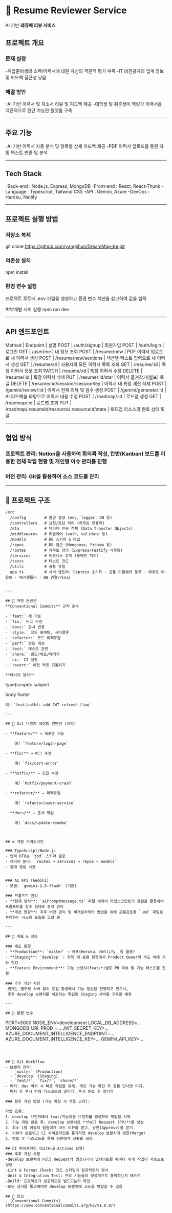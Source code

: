 # 📘 Resume Reviewer Service

AI 기반 **레쥬메 리뷰 서비스**

## 프로젝트 개요

### 문제 설정
-취업준비생의 스펙/이력서에 대한 자신의 객관적 평가 부족
-IT 비전공자의 업계 정보 및 피드백 접근성 낮음

### 해결 방안
-AI 기반 이력서 및 자소서 리뷰 및 피드백 제공
-대학생 및 취준생이 역량과 이력서를 객관적으로 진단 가능한 플랫폼 구축

---

## 주요 기능

-AI 기반 이력서 자동 분석 및 항목별 상세 피드백 제공
-PDF 이력서 업로드를 통한 자동 텍스트 변환 및 분석

---

## Tech Stack

-Back-end :	Node.js, Express, MongoDB
-Front-end :	React, React-Thunk
-Language :	Typescript, Tailwind CSS
-API :	Gemini, Azure
-DevOps :	Heroku, Netlify

---

## 프로젝트 실행 방법

### 저장소 복제
git clone https://github.com/yangjihun/DreamMap-be.git

### 의존성 설치
npm install

### 환경 변수 설정
프로젝트 루트에 .env 파일을 생성하고  환경 변수 섹션을 참고하여 값을 입력

###개발 서버 실행
npm run dev

---

## API 엔드포인트
Method |	Endpoint	                                    | 설명
POST	 | /auth/signup	                                  | 회원가입
POST	 | /auth/login	                                  | 로그인
GET	   | /user/me	                                      | 내 정보 조회
POST	 | /resume/new	                                  | PDF 이력서 업로드로 새 이력서 생성
POST	 | /resume/new/sections                           |	섹션별 텍스트 입력으로 새 이력서 생성
GET	   | /resume/all	                                  | 사용자의 모든 이력서 목록 조회
GET	   | /resume/:id	                                  | 특정 이력서 정보 조회
PATCH	 | /resume/:id	                                  | 특정 이력서 수정
DELETE | /resume/:id	                                  | 특정 이력서 삭제
PUT	   | /resume/:id/star	                              | 이력서 즐겨찾기(별표) 토글
DELETE | /resume/:id/session/:sessionKey	              | 이력서 내 특정 세션 삭제
POST	 | /gemini/review/:id	                            | 이력서 전체 리뷰 및 점수 생성
POST	 | /gemini/generate/:id                           |	AI 피드백을 바탕으로 이력서 내용 수정
POST	 | /roadmap/:id	                                  | 로드맵 생성
GET	   | /roadmap/:id	                                  | 로드맵 조회
PUT	   | /roadmap/:resumeId/resource/:resourceId/state	| 로드맵 리소스의 완료 상태 토글

---

## 협업 방식

### 프로젝트 관리: Notion을 사용하여 회의록 작성, 칸반(Kanban) 보드를 이용한 전체 작업 현황 및 개인별 이슈 관리를 진행

### 버전 관리: Git을 활용하여 소스 코드를 관리

---

## 📂 프로젝트 구조
```
/src
  /config        # 환경 설정 (env, logger, DB 등)
  /controllers   # 요청/응답 처리 (라우트 핸들러)
  /dto           # 데이터 전송 객체 (Data Transfer Objects)
  /middlewares   # 미들웨어 (auth, validate 등)
  /models        # DB 스키마 & 타입
  /repos         # DB 접근 (Mongoose, Prisma 등)
  /routes        # 라우트 정의 (Express/Fastify 라우팅)
  /services      # 비즈니스 로직 (도메인 처리)
  /tests         # 테스트 코드
  /utils         # 공통 유틸
  app.ts         # 서버 엔트리: Express 초기화 · 공통 미들웨어 등록 · 라우트 마운트 · 에러핸들러 · DB 연결/리스닝
  
  
---

## 📝 커밋 컨벤션
**Conventional Commits** 규칙 준수

- `feat:` 새 기능
- `fix:` 버그 수정
- `docs:` 문서 변경
- `style:` 코드 포매팅, 세미콜론
- `refactor:` 코드 리팩토링
- `perf:` 성능 개선
- `test:` 테스트 관련
- `chore:` 빌드/배포/패키지
- `ci:` CI 설정
- `revert:` 이전 커밋 되돌리기

**메시지 형식**
```
type(scope): subject

body
footer
```
예: `feat(auth): add JWT refresh flow`

---

## 🌱 Git 브랜치 네이밍 컨벤션 (요약)

- **feature/** → 새로운 기능
    
    예) `feature/login-page`
    
- **fix/** → 버그 수정
    
    예) `fix/cart-error`
    
- **hotfix/** → 긴급 수정
    
    예) `hotfix/payment-crash`
    
- **refactor/** → 리팩토링
    
    예) `refactor/user-service`
    
- **docs/** → 문서 작업
    
    예) `docs/update-readme`

---

## ⚙️ 개발 가이드라인

### TypeScript/Node.js
- 입력 DTO는 `zod` 스키마 검증
- 레이어 분리: `routes → services → repos → models`
- 절대 경로 사용


### AI API (Gemini)
- 모델: `gemini-2.5-flash` (기본)

### 프롬프트 관리 
- **현재 방식**: `aiPromptMessage.ts` 파일 내에서 타입스크립트의 장점을 활용하여 프롬프트를 함수 형태로 동적 관리
- **개선 방향**: 추후 버전 관리 및 비개발자와의 협업을 위해 프롬프트를 `.md` 파일로 분리하는 시스템 도입을 고려 중

---

## 🚀 배포 & 성능

### 배포 환경
- **Production**: `master` → 배포(Heroku, Netlify  등 활용)
- **Staging**: `develop` : 회의 때 로컬 환경에서 Product Owner의 주도 하에 기능 점검
- **Feature Environment**: 기능 브랜치(feat/*)별로 PR 리뷰 및 기능 테스트를 진행

### 추후 개선 사항
-현재는 별도의 서버 없이 로컬 환경에서 기능 점검을 진행하고 있으나, 
 추후 develop 브랜치를 배포하는 독립된 Staging 서버를 구축할 예정

---

## 🔧 환경 변수
```
PORT=5000
NODE_ENV=development
LOCAL_DB_ADDRESS=...
MONGODB_URI_PROD =...
JWT_SECRET_KEY=...
AZURE_DOCUMENT_INTELLIGENCE_ENDPOINT=...
AZURE_DOCUMENT_INTELLIGENCE_KEY=...
GEMINI_API_KEY=...
```

---

## 🤝 Git Workflow
- 브랜치 전략:  
  - `master` (Production)  
  - `develop` (Staging)  
  - `feat/*`, `fix/*`, `chore/*`  
- 머지: dev 머지 시 빠른 작업을 위해, 개인 기능 확인 후 충돌 안나면 머지, 
  머지 후 푸시 전에 디스코드에 알리기, 푸시 완료 후 알리기

### 향후 개선 방향 (기능 확장 시 적용 고려):

작업 흐름: 
1. develop 브랜치에서 feat/기능이름 브랜치를 생성하여 작업을 시작
2. 기능 개발 완료 후, develop 브랜치로 **Pull Request (PR)**를 생성
3. 최소 1명 이상의 팀원에게 코드 리뷰를 받고, 승인(Approve)을 받기
4. 리뷰가 완료되고 CI 파이프라인을 통과하면 develop 브랜치에 병합(Merge)
5. 병합 후 디스코드를 통해 팀원에게 상황을 공유

## CI 파이프라인 (GitHub Actions 요약)
### 추후 개선 사항 
-develop 브랜치에 Pull Request가 생성되거나 업데이트될 때마다 아래 작업이 자동으로 실행
-Lint & Format Check: 코드 스타일이 일관적인지 검사
-Unit & Integration Test: 주요 기능들이 정상적으로 동작하는지 테스트
-Build: 프로젝트가 성공적으로 빌드되는지 확인
-모든 검사를 통과해야만 develop 브랜치에 코드를 병합할 수 있음

## 📌 참고
- [Conventional Commits](https://www.conventionalcommits.org/ko/v1.0.0/)

